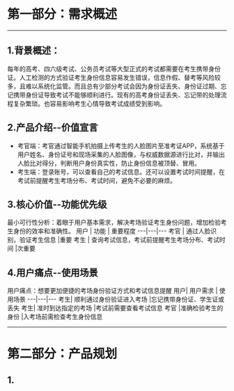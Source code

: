 # 第一部分：需求概述
******
## 1.背景概述：
每年的高考、四六级考试、公务员考试等大型正式的考试都需要在考生携带身份证。人工检测的方式验证考生身份信息容易发生错误，信息作假、替考等风险较多，且难以系统化监管。而且总有少部分考试会因为身份证丢失、身份证过期、忘记携带身份证导致考试不能够顺利进行。现有的高考身份证丢失、忘记带的处理流程复杂繁琐。也容易影响考生心情导致考试成绩受到影响。
## 2.产品介绍--价值宣言
* 考官端：考官通过智能手机拍摄上传考生的人脸图片至准考证APP，系统基于用户姓名、身份证号和现场采集的人脸图像，与权威数据源进行比对，并输出人脸比对得分，判断用户身份真实性，防止身份信息被顶替、冒用。
* 考生端：登录账号，可以查看自己的考试信息。还可以设置考试时间提醒，在考试前提醒考生考场分布、考试时间，避免不必要的麻烦。
## 3.核心价值--功能优先级
最小可行性分析：着眼于用户基本需求，解决考场验证考生身份问题，增加检验考生身份的效率和准确性。
用户 |  功能 |  重要程度
---|---|---
考官  | 通过人脸识别，验证考生信息 |重要
考生  | 查询考试信息，考试前提醒考生考场分布、考试时间 |次重要
## 4.用户痛点--使用场景
用户痛点：想要更加便捷的考场身份验证方式和考试信息提醒 
用户| 用户需求 | 使用场景
---|---|---
考生| 顺利通过身份验证进入考场 |忘记携带身份证、学生证或丢失
考生| 准时到达指定的考场 |考试前需要查看考试信息
考官 |准确检验考生的身份 |入考场前需检查考生身份信息
***********
# 第二部分：产品规划
## 1.
